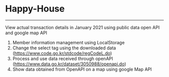 # Happy-House
------------------------------------------------------------------
View actual transaction details in January 2021 using public data open API and google map API
1. Member information management using LocalStorage
2. Change the select tag using the downloaded data (https://www.code.go.kr/stdcode/regCodeL.do)
3. Process and use data received through openAPI (https://www.data.go.kr/dataset/3050988/openapi.do)
4. Show data obtained from OpenAPI on a map using google Map API
